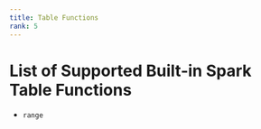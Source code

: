 ```yaml
---
title: Table Functions
rank: 5
---
```


# List of Supported Built-in Spark Table Functions

- `range`
